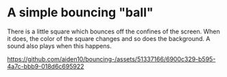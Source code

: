 # A simple bouncing "ball"

There is a little square which bounces off the confines of the screen. When it does, the color of the square changes and so does the background. 
A sound also plays when this happens.

https://github.com/aiden10/bouncing-/assets/51337166/6900c329-b595-4a7c-bbb9-018d6c695922

